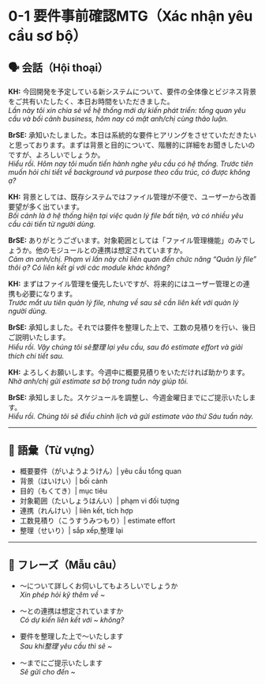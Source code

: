 # 0-1 要件事前確認MTG（Xác nhận yêu cầu sơ bộ）

## 🗣️ 会話（Hội thoại）

**KH:** 今回開発を予定している新システムについて、要件の全体像とビジネス背景をご共有いたしたく、本日お時間をいただきました。  
*Lần này tôi xin chia sẻ về hệ thống mới dự kiến phát triển: tổng quan yêu cầu và bối cảnh business, hôm nay có mặt anh/chị cùng thảo luận.*

**BrSE:** 承知いたしました。本日は系統的な要件ヒアリングをさせていただきたいと思っております。まずは背景と目的について、階層的に詳細をお聞きしたいのですが、よろしいでしょうか。  
*Hiểu rồi. Hôm nay tôi muốn tiến hành nghe yêu cầu có hệ thống. Trước tiên muốn hỏi chi tiết về background và purpose theo cấu trúc, có được không ạ?*

**KH:** 背景としては、既存システムではファイル管理が不便で、ユーザーから改善要望が多く出ています。  
*Bối cảnh là ở hệ thống hiện tại việc quản lý file bất tiện, và có nhiều yêu cầu cải tiến từ người dùng.*

**BrSE:** ありがとうございます。対象範囲としては「ファイル管理機能」のみでしょうか。他のモジュールとの連携は想定されていますか。  
*Cảm ơn anh/chị. Phạm vi lần này chỉ liên quan đến chức năng “Quản lý file” thôi ạ? Có liên kết gì với các module khác không?*

**KH:** まずはファイル管理を優先したいですが、将来的にはユーザー管理との連携も必要になります。  
*Trước mắt ưu tiên quản lý file, nhưng về sau sẽ cần liên kết với quản lý người dùng.*

**BrSE:** 承知しました。それでは要件を整理した上で、工数の見積りを行い、後日ご説明いたします。  
*Hiểu rồi. Vậy chúng tôi sẽ整理 lại yêu cầu, sau đó estimate effort và giải thích chi tiết sau.*

**KH:** よろしくお願いします。今週中に概要見積りをいただければ助かります。  
*Nhờ anh/chị gửi estimate sơ bộ trong tuần này giúp tôi.*

**BrSE:** 承知しました。スケジュールを調整し、今週金曜日までにご提示いたします。  
*Hiểu rồi. Chúng tôi sẽ điều chỉnh lịch và gửi estimate vào thứ Sáu tuần này.*

---

## 📖 語彙（Từ vựng）

- 概要要件（がいようようけん）| yêu cầu tổng quan  
- 背景（はいけい）| bối cảnh  
- 目的（もくてき）| mục tiêu  
- 対象範囲（たいしょうはんい）| phạm vi đối tượng  
- 連携（れんけい）| liên kết, tích hợp  
- 工数見積り（こうすうみつもり）| estimate effort  
- 整理（せいり）| sắp xếp,整理 lại  

---

## 📝 フレーズ（Mẫu câu）

- ～について詳しくお伺いしてもよろしいでしょうか  
  *Xin phép hỏi kỹ thêm về ~*  

- ～との連携は想定されていますか  
  *Có dự kiến liên kết với ~ không?*  

- 要件を整理した上で～いたします  
  *Sau khi整理 yêu cầu thì sẽ ~*  

- ～までにご提示いたします  
  *Sẽ gửi cho đến ~*  
